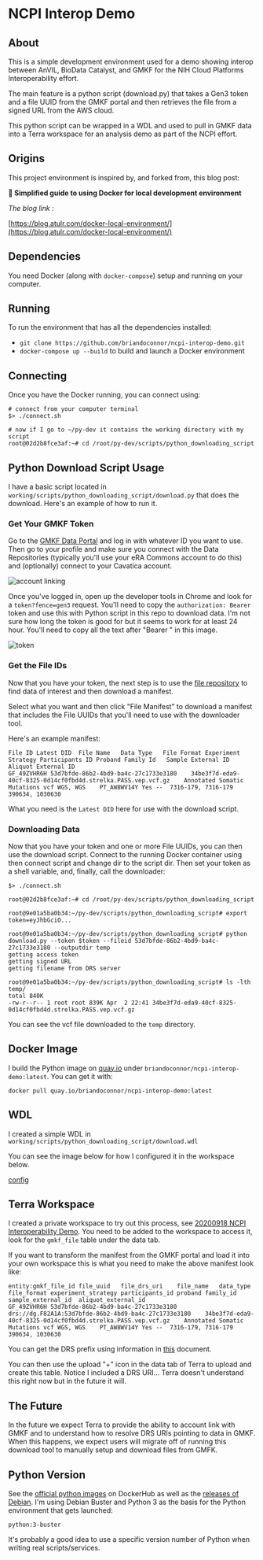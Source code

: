 # NCPI Interop Demo

## About

This is a simple development environment used for a demo showing interop between
AnVIL, BioData Catalyst, and GMKF for the NIH Cloud Platforms Interoperability
effort.  

The main feature is a python script (download.py) that
takes a Gen3 token and a file UUID from the GMKF portal and then retrieves
the file from a signed URL from the AWS cloud.

This python script can be wrapped in a WDL and used to pull in GMKF
data into a Terra workspace for an analysis demo as part of the NCPI effort.

## Origins

This project environment is inspired by, and forked from, this blog post:

**🐳 Simplified guide to using Docker for local development environment**

_The blog link :_

[https://blog.atulr.com/docker-local-environment/](https://blog.atulr.com/docker-local-environment/)

## Dependencies

You need Docker (along with `docker-compose`) setup and running on your computer.

## Running

To run the environment that has all the dependencies installed:

- `git clone https://github.com/briandoconnor/ncpi-interop-demo.git`
- `docker-compose up --build` to build and launch a Docker environment

## Connecting

Once you have the Docker running, you can connect using:

```
# connect from your computer terminal
$> ./connect.sh

# now if I go to ~/py-dev it contains the working directory with my script
root@02d2b8fce3af:~# cd /root/py-dev/scripts/python_downloading_script

```

## Python Download Script Usage

I have a basic script located in `working/scripts/python_downloading_script/download.py`
that does the download.  Here's an example of how to run it.

### Get Your GMKF Token

Go to the [GMKF Data Portal](https://portal.kidsfirstdrc.org/dashboard) and
log in with whatever ID you want to use.  Then go to your profile and
make sure you connect with the Data Repositories (typically you'll use
your eRA Commons account to do this) and (optionally) connect to your
Cavatica account.  

![account linking](/images/account_links.png)

Once you've logged in, open up the developer tools in Chrome and look for a
`token?fence=gen3` request.  You'll need to copy the `authorization: Bearer`
token and use this with Python script in this repo to download data. I'm
not sure how long the token is good for but it seems to work for at least
24 hour.  You'll need to copy all the text after "Bearer " in this image.

![token](/images/example_token.png)

### Get the File IDs

Now that you have your token, the next step is to use the
[file repository](https://portal.kidsfirstdrc.org/search/file)
to find data of interest and then download a manifest.

Select what you want and then click "File Manifest" to download
a manifest that includes the File UUIDs that you'll need to use
with the downloader tool.

Here's an example manifest:

```
File ID	Latest DID	File Name	Data Type	File Format	Experiment Strategy	Participants ID	Proband	Family Id	Sample External ID	Aliquot External ID
GF_49ZVHR6H	53d7bfde-86b2-4bd9-ba4c-27c1733e3180	34be3f7d-eda9-40cf-8325-0d14cf0fbd4d.strelka.PASS.vep.vcf.gz	Annotated Somatic Mutations	vcf	WGS, WGS	PT_AW8WV14Y	Yes	--	7316-179, 7316-179	390634, 1030630
```

What you need is the `Latest DID` here for use with the download script.

### Downloading Data

Now that you have your token and one or more File UUIDs, you can then use
the download script.  Connect to the running Docker container using then connect
script and change dir to the script dir.  Then set your token as a shell
variable, and, finally, call the downloader:

```
$> ./connect.sh

root@02d2b8fce3af:~# cd /root/py-dev/scripts/python_downloading_script

root@9e01a5ba0b34:~/py-dev/scripts/python_downloading_script# export token=eyJhbGciO...

root@9e01a5ba0b34:~/py-dev/scripts/python_downloading_script# python download.py --token $token --fileid 53d7bfde-86b2-4bd9-ba4c-27c1733e3180 --outputdir temp
getting access token
getting signed URL
getting filename from DRS server

root@9e01a5ba0b34:~/py-dev/scripts/python_downloading_script# ls -lth temp/
total 840K
-rw-r--r-- 1 root root 839K Apr  2 22:41 34be3f7d-eda9-40cf-8325-0d14cf0fbd4d.strelka.PASS.vep.vcf.gz

```

You can see the vcf file downloaded to the `temp` directory.

## Docker Image

I build the Python image on [quay.io](https://quay.io/repository/briandoconnor/ncpi-interop-demo?tab=settings)
under `briandoconnor/ncpi-interop-demo:latest`.  You can get it with:

    docker pull quay.io/briandoconnor/ncpi-interop-demo:latest

## WDL

I created a simple WDL in `working/scripts/python_downloading_script/download.wdl`

You can see the image below for how I configured it in the workspace below.

[config](images/config.png)


## Terra Workspace

I created a private workspace to try out this process, see
[20200918 NCPI Interoperability Demo](https://app.terra.bio/#workspaces/broad-firecloud-dsde/20200918%20NCPI%20Interoperability%20Demo).
You need to be added to the workspace to access it, look for the `gmkf_file`
table under the data tab.

If you want to transform the manifest from the GMKF portal and load it into your
own workspace this is what you need to make the above manifest look like:

```
entity:gmkf_file_id	file_uuid	file_drs_uri	file_name	data_type	file_format	experiment_strategy	participants_id	proband	family_id	sample_external_id	aliquot_external_id
GF_49ZVHR6H	53d7bfde-86b2-4bd9-ba4c-27c1733e3180	drs://dg.F82A1A:53d7bfde-86b2-4bd9-ba4c-27c1733e3180	34be3f7d-eda9-40cf-8325-0d14cf0fbd4d.strelka.PASS.vep.vcf.gz	Annotated Somatic Mutations	vcf	WGS, WGS	PT_AW8WV14Y	Yes	--	7316-179, 7316-179	390634, 1030630

```

You can get the DRS prefix using information in [this](https://docs.google.com/document/d/1Wf4enSGOEXD5_AE-uzLoYqjIp5MnePbZ6kYTVFp1WoM/edit#heading=h.qiwlmit3m9) document.

You can then use the upload "+" icon in the data tab of Terra to upload and
create this table.  Notice I included a DRS URI... Terra doesn't understand
this right now but in the future it will.

## The Future

In the future we expect Terra to provide the ability to account link
with GMKF and to understand how to resolve DRS URIs pointing to data
in GMKF.  When this happens, we expect users will migrate off of running
this download tool to manually setup and download files from GMFK.

## Python Version

See the [official python images](https://hub.docker.com/_/python) on DockerHub
as well as the [releases of Debian](https://wiki.debian.org/DebianReleases).  I'm
using Debian Buster and Python 3 as the basis for the Python environment that gets
launched:

    python:3-buster

It's probably a good idea to use a specific version number of Python when
writing real scripts/services.
